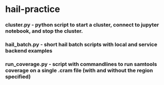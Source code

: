 # hail-practice
### cluster.py - python script to start a cluster, connect to jupyter notebook, and stop the cluster.

### hail_batch.py - short hail batch scripts with local and service backend examples 

### run_coverage.py - script with commandlines to run samtools coverage on a single .cram file (with and without the region specified)
